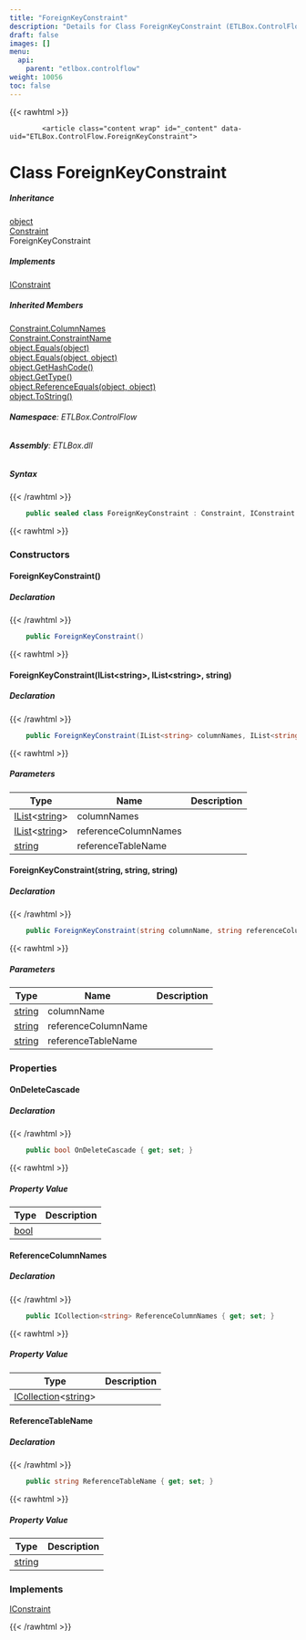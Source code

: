 ```yaml
---
title: "ForeignKeyConstraint"
description: "Details for Class ForeignKeyConstraint (ETLBox.ControlFlow)"
draft: false
images: []
menu:
  api:
    parent: "etlbox.controlflow"
weight: 10056
toc: false
---
```


{{< rawhtml >}}

            <article class="content wrap" id="_content" data-uid="ETLBox.ControlFlow.ForeignKeyConstraint">
  <h1 id="ETLBox_ControlFlow_ForeignKeyConstraint" data-uid="ETLBox.ControlFlow.ForeignKeyConstraint" class="text-break">Class ForeignKeyConstraint</h1>
  <div class="markdown level0 summary"></div>
  <div class="markdown level0 conceptual"></div>
  <div class="inheritance">
    <h5>Inheritance</h5>
    <div class="level0"><a class="xref" href="https://learn.microsoft.com/dotnet/api/system.object">object</a></div>
    <div class="level1"><a class="xref" href="/api/etlbox.controlflow/constraint">Constraint</a></div>
    <div class="level2"><span class="xref">ForeignKeyConstraint</span></div>
  </div>
  <div class="implements">
    <h5>Implements</h5>
    <div><a class="xref" href="/api/etlbox/iconstraint">IConstraint</a></div>
  </div>
  <div class="inheritedMembers">
    <h5>Inherited Members</h5>
    <div>
      <a class="xref" href="/api/etlbox.controlflow/constraint#ETLBox_ControlFlow_Constraint_ColumnNames">Constraint.ColumnNames</a>
    </div>
    <div>
      <a class="xref" href="/api/etlbox.controlflow/constraint#ETLBox_ControlFlow_Constraint_ConstraintName">Constraint.ConstraintName</a>
    </div>
    <div>
      <a class="xref" href="https://learn.microsoft.com/dotnet/api/system.object.equals#system-object-equals(system-object)">object.Equals(object)</a>
    </div>
    <div>
      <a class="xref" href="https://learn.microsoft.com/dotnet/api/system.object.equals#system-object-equals(system-object-system-object)">object.Equals(object, object)</a>
    </div>
    <div>
      <a class="xref" href="https://learn.microsoft.com/dotnet/api/system.object.gethashcode">object.GetHashCode()</a>
    </div>
    <div>
      <a class="xref" href="https://learn.microsoft.com/dotnet/api/system.object.gettype">object.GetType()</a>
    </div>
    <div>
      <a class="xref" href="https://learn.microsoft.com/dotnet/api/system.object.referenceequals">object.ReferenceEquals(object, object)</a>
    </div>
    <div>
      <a class="xref" href="https://learn.microsoft.com/dotnet/api/system.object.tostring">object.ToString()</a>
    </div>
  </div>
<h6><strong>Namespace</strong>: ETLBox.ControlFlow</h6>
  <h6><strong>Assembly</strong>: ETLBox.dll</h6>
  <h5 id="ETLBox_ControlFlow_ForeignKeyConstraint_syntax">Syntax</h5>
{{< /rawhtml >}}

```C#
    public sealed class ForeignKeyConstraint : Constraint, IConstraint
```

{{< rawhtml >}}
  <h3 id="constructors">Constructors
</h3>
  <a id="ETLBox_ControlFlow_ForeignKeyConstraint__ctor_" data-uid="ETLBox.ControlFlow.ForeignKeyConstraint.#ctor*"></a>
  <h4 id="ETLBox_ControlFlow_ForeignKeyConstraint__ctor" data-uid="ETLBox.ControlFlow.ForeignKeyConstraint.#ctor">ForeignKeyConstraint()</h4>
  <div class="markdown level1 summary"></div>
  <div class="markdown level1 conceptual"></div>
  <h5 class="declaration">Declaration</h5>
{{< /rawhtml >}}

```C#
    public ForeignKeyConstraint()
```

{{< rawhtml >}}
  <a id="ETLBox_ControlFlow_ForeignKeyConstraint__ctor_" data-uid="ETLBox.ControlFlow.ForeignKeyConstraint.#ctor*"></a>
  <h4 id="ETLBox_ControlFlow_ForeignKeyConstraint__ctor_System_Collections_Generic_IList_System_String__System_Collections_Generic_IList_System_String__System_String_" data-uid="ETLBox.ControlFlow.ForeignKeyConstraint.#ctor(System.Collections.Generic.IList{System.String},System.Collections.Generic.IList{System.String},System.String)">ForeignKeyConstraint(IList&lt;string&gt;, IList&lt;string&gt;, string)</h4>
  <div class="markdown level1 summary"></div>
  <div class="markdown level1 conceptual"></div>
  <h5 class="declaration">Declaration</h5>
{{< /rawhtml >}}

```C#
    public ForeignKeyConstraint(IList<string> columnNames, IList<string> referenceColumnNames, string referenceTableName)
```

{{< rawhtml >}}
  <h5 class="parameters">Parameters</h5>
  <table class="table table-bordered table-condensed">
    <thead>
      <tr>
        <th>Type</th>
        <th>Name</th>
        <th>Description</th>
      </tr>
    </thead>
    <tbody>
      <tr>
        <td><a class="xref" href="https://learn.microsoft.com/dotnet/api/system.collections.generic.ilist-1">IList</a>&lt;<a class="xref" href="https://learn.microsoft.com/dotnet/api/system.string">string</a>&gt;</td>
        <td><span class="parametername">columnNames</span></td>
        <td></td>
      </tr>
      <tr>
        <td><a class="xref" href="https://learn.microsoft.com/dotnet/api/system.collections.generic.ilist-1">IList</a>&lt;<a class="xref" href="https://learn.microsoft.com/dotnet/api/system.string">string</a>&gt;</td>
        <td><span class="parametername">referenceColumnNames</span></td>
        <td></td>
      </tr>
      <tr>
        <td><a class="xref" href="https://learn.microsoft.com/dotnet/api/system.string">string</a></td>
        <td><span class="parametername">referenceTableName</span></td>
        <td></td>
      </tr>
    </tbody>
  </table>
  <a id="ETLBox_ControlFlow_ForeignKeyConstraint__ctor_" data-uid="ETLBox.ControlFlow.ForeignKeyConstraint.#ctor*"></a>
  <h4 id="ETLBox_ControlFlow_ForeignKeyConstraint__ctor_System_String_System_String_System_String_" data-uid="ETLBox.ControlFlow.ForeignKeyConstraint.#ctor(System.String,System.String,System.String)">ForeignKeyConstraint(string, string, string)</h4>
  <div class="markdown level1 summary"></div>
  <div class="markdown level1 conceptual"></div>
  <h5 class="declaration">Declaration</h5>
{{< /rawhtml >}}

```C#
    public ForeignKeyConstraint(string columnName, string referenceColumnName, string referenceTableName)
```

{{< rawhtml >}}
  <h5 class="parameters">Parameters</h5>
  <table class="table table-bordered table-condensed">
    <thead>
      <tr>
        <th>Type</th>
        <th>Name</th>
        <th>Description</th>
      </tr>
    </thead>
    <tbody>
      <tr>
        <td><a class="xref" href="https://learn.microsoft.com/dotnet/api/system.string">string</a></td>
        <td><span class="parametername">columnName</span></td>
        <td></td>
      </tr>
      <tr>
        <td><a class="xref" href="https://learn.microsoft.com/dotnet/api/system.string">string</a></td>
        <td><span class="parametername">referenceColumnName</span></td>
        <td></td>
      </tr>
      <tr>
        <td><a class="xref" href="https://learn.microsoft.com/dotnet/api/system.string">string</a></td>
        <td><span class="parametername">referenceTableName</span></td>
        <td></td>
      </tr>
    </tbody>
  </table>
  <h3 id="properties">Properties
</h3>
  <a id="ETLBox_ControlFlow_ForeignKeyConstraint_OnDeleteCascade_" data-uid="ETLBox.ControlFlow.ForeignKeyConstraint.OnDeleteCascade*"></a>
  <h4 id="ETLBox_ControlFlow_ForeignKeyConstraint_OnDeleteCascade" data-uid="ETLBox.ControlFlow.ForeignKeyConstraint.OnDeleteCascade">OnDeleteCascade</h4>
  <div class="markdown level1 summary"></div>
  <div class="markdown level1 conceptual"></div>
  <h5 class="declaration">Declaration</h5>
{{< /rawhtml >}}

```C#
    public bool OnDeleteCascade { get; set; }
```

{{< rawhtml >}}
  <h5 class="propertyValue">Property Value</h5>
  <table class="table table-bordered table-condensed">
    <thead>
      <tr>
        <th>Type</th>
        <th>Description</th>
      </tr>
    </thead>
    <tbody>
      <tr>
        <td><a class="xref" href="https://learn.microsoft.com/dotnet/api/system.boolean">bool</a></td>
        <td></td>
      </tr>
    </tbody>
  </table>
  <a id="ETLBox_ControlFlow_ForeignKeyConstraint_ReferenceColumnNames_" data-uid="ETLBox.ControlFlow.ForeignKeyConstraint.ReferenceColumnNames*"></a>
  <h4 id="ETLBox_ControlFlow_ForeignKeyConstraint_ReferenceColumnNames" data-uid="ETLBox.ControlFlow.ForeignKeyConstraint.ReferenceColumnNames">ReferenceColumnNames</h4>
  <div class="markdown level1 summary"></div>
  <div class="markdown level1 conceptual"></div>
  <h5 class="declaration">Declaration</h5>
{{< /rawhtml >}}

```C#
    public ICollection<string> ReferenceColumnNames { get; set; }
```

{{< rawhtml >}}
  <h5 class="propertyValue">Property Value</h5>
  <table class="table table-bordered table-condensed">
    <thead>
      <tr>
        <th>Type</th>
        <th>Description</th>
      </tr>
    </thead>
    <tbody>
      <tr>
        <td><a class="xref" href="https://learn.microsoft.com/dotnet/api/system.collections.generic.icollection-1">ICollection</a>&lt;<a class="xref" href="https://learn.microsoft.com/dotnet/api/system.string">string</a>&gt;</td>
        <td></td>
      </tr>
    </tbody>
  </table>
  <a id="ETLBox_ControlFlow_ForeignKeyConstraint_ReferenceTableName_" data-uid="ETLBox.ControlFlow.ForeignKeyConstraint.ReferenceTableName*"></a>
  <h4 id="ETLBox_ControlFlow_ForeignKeyConstraint_ReferenceTableName" data-uid="ETLBox.ControlFlow.ForeignKeyConstraint.ReferenceTableName">ReferenceTableName</h4>
  <div class="markdown level1 summary"></div>
  <div class="markdown level1 conceptual"></div>
  <h5 class="declaration">Declaration</h5>
{{< /rawhtml >}}

```C#
    public string ReferenceTableName { get; set; }
```

{{< rawhtml >}}
  <h5 class="propertyValue">Property Value</h5>
  <table class="table table-bordered table-condensed">
    <thead>
      <tr>
        <th>Type</th>
        <th>Description</th>
      </tr>
    </thead>
    <tbody>
      <tr>
        <td><a class="xref" href="https://learn.microsoft.com/dotnet/api/system.string">string</a></td>
        <td></td>
      </tr>
    </tbody>
  </table>
  <h3 id="implements">Implements</h3>
  <div>
      <a class="xref" href="/api/etlbox/iconstraint">IConstraint</a>
  </div>

{{< /rawhtml >}}
